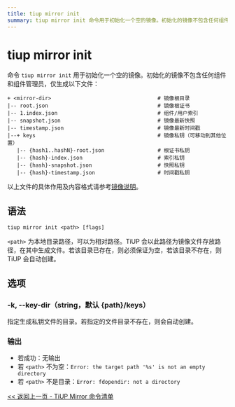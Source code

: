 ```yaml
---
title: tiup mirror init
summary: tiup mirror init 命令用于初始化一个空的镜像。初始化的镜像不包含任何组件和组件管理员，仅生成一些文件。语法为 tiup mirror init <path> [flags]，其中 <path> 为本地目录路径，可以为相对路径。选项包括 -k, --key-dir（string，默认 {path}/keys）。输出包括若成功则无输出，若 <path> 不为空则输出错误信息，若 <path> 不是目录则输出错误信息。
---
```


# tiup mirror init

命令 `tiup mirror init` 用于初始化一个空的镜像。初始化的镜像不包含任何组件和组件管理员，仅生成以下文件：

```
+ <mirror-dir>                                  # 镜像根目录
|-- root.json                                   # 镜像根证书
|-- 1.index.json                                # 组件/用户索引
|-- snapshot.json                               # 镜像最新快照
|-- timestamp.json                              # 镜像最新时间戳                 
|--+ keys                                       # 镜像私钥（可移动到其他位置）
   |-- {hash1..hashN}-root.json                 # 根证书私钥
   |-- {hash}-index.json                        # 索引私钥
   |-- {hash}-snapshot.json                     # 快照私钥
   |-- {hash}-timestamp.json                    # 时间戳私钥
```

以上文件的具体作用及内容格式请参考[镜像说明](/tiup/tiup-mirror-reference.md)。

## 语法

```shell
tiup mirror init <path> [flags]
```

`<path>` 为本地目录路径，可以为相对路径。TiUP 会以此路径为镜像文件存放路径，在其中生成文件。若该目录已存在，则必须保证为空，若该目录不存在，则 TiUP 会自动创建。

## 选项

### -k, --key-dir（string，默认 {path}/keys）

指定生成私钥文件的目录。若指定的文件目录不存在，则会自动创建。

### 输出

- 若成功：无输出
- 若 `<path>` 不为空：`Error: the target path '%s' is not an empty directory`
- 若 `<path>` 不是目录：`Error: fdopendir: not a directory`

[<< 返回上一页 - TiUP Mirror 命令清单](/tiup/tiup-command-mirror.md#命令清单)